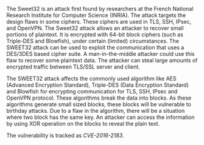 The Sweet32 is an attack first found by researchers at the French National Research Institute for Computer Science (INRIA). The attack targets the design flaws in some ciphers. These ciphers are used in TLS, SSH, IPsec, and OpenVPN. The Sweet32 attack allows an attacker to recover small portions of plaintext. It is encrypted with 64-bit block ciphers (such as Triple-DES and Blowfish), under certain (limited) circumstances. The SWEET32 attack can be used to exploit the communication that uses a DES/3DES based cipher suite. A man-in-the-middle attacker could use this flaw to recover some plaintext data. The attacker can steal large amounts of encrypted traffic between TLS/SSL server and client.

The SWEET32 attack affects the commonly used algorithm like AES (Advanced Encryption Standard), Triple-DES (Data Encryption Standard) and Blowfish for encrypting communication for TLS, SSH, IPsec and OpenVPN protocol. These algorithms break the data into blocks. As these algorithms generate small sized blocks, these blocks will be vulnerable to birthday attacks. Due to a flaw in the algorithm, there will be a situation where two block has the same key. An attacker can access the information by using XOR operation on the blocks to reveal the plain text.

The vulnerability is tracked as *CVE-2016-2183*.
